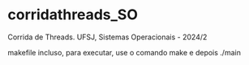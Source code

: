 # corridathreads_SO
Corrida de Threads. UFSJ, Sistemas Operacionais - 2024/2

makefile incluso, para executar, use o comando make e depois ./main
